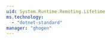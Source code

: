 ```yaml
---
uid: System.Runtime.Remoting.Lifetime
ms.technology: 
  - "dotnet-standard"
manager: "ghogen"
---
```

